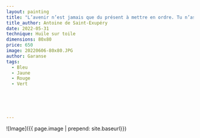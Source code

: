 ```yaml
---
layout: painting
title: "L’avenir n’est jamais que du présent à mettre en ordre. Tu n’as pas à le prévoir mais à le permettre."  
title_author: Antoine de Saint-Exupéry   
date: 2022-05-31
technique: Huile sur toile
dimensions: 80x80
price: 650
image: 20220606-80x80.JPG
author: Garanse
tags:
  - Bleu
  - Jaune
  - Rouge
  - Vert
  
 
  
  
  
---
```

![Image]({{ page.image | prepend: site.baseurl}})


